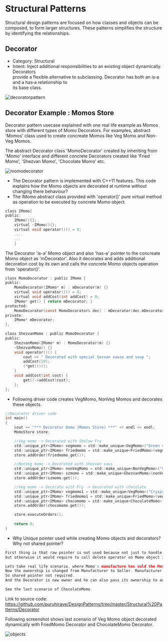 # Structural Patterns
Structural design patterns are focused on how classes and objects can be composed, to form larger structures.
These patterns simplifies the structure by identifying the relationships.

## Decorator
* Category: Structural
* Intent:
   Inject additional responsibilities	to	an existing	object dynamically. Decorators	
  provide	a	flexible	alternative	to	subclassing.
	Decorator	has	both	an	is‐a	and	a	has‐a	relationship	to	
its	base	class.

![decoratorpattern](https://user-images.githubusercontent.com/6056609/43302516-ab9cc3ea-9188-11e8-82e5-cc85c8e594fc.png)

## Decorator Example : Momos Store

Decorator pattern usecase explained with one real life example as Momos store with different types of Momo Decorators.
For examples, abstract 'Momos' class used to create concreate Momos like Veg Momo and Non-Veg Momos.

The abstract Decorator class 'MomoDecorator' created by inheriting from 'Momo' interface and different concrete Decorators created like 'Fried Momo', 'Shezvan Momo', 'Chocolate Momo' etc.

![momodecorator](https://user-images.githubusercontent.com/6056609/43451378-70210d60-94d2-11e8-8996-45d032983361.png)

* The Decorator pattern is implemented with C++11 features. This code explains how the Momo objects are decorated at runtime without changing there behaviour? 
* The IMomo abstract class provided with 'operator()' pure virtual method as operation to be executed by concrete Momo object. 
```C
class IMomo{
public:
    IMomo(){};
    virtual ~IMomo(){};
    virtual void operator()() = 0;
    ....
    ...
    }
```

The Decorator 'is-a' Momo object and also 'has-a' pointer to the concreate Momo object as 'mDecorator'. Also it decorates and adds additional decoration cost by its own and calls the concrete Momo objects operation from 'operator()'.

```C
class MomoDecorator : public IMomo {
public:
    MomoDecorator(IMomo* m) : mDecorator(m) {}
    virtual void operator()() = 0;
    virtual void addCost(int addCost) = 0;
    IMomo* get() { return mDecorator; }
protected:
    MomoDecorator(const MomoDecorator& dec) : mDecorator(dec.mDecorator) {}
private:
    IMomo* mDecorator;
};

class ShezvanMomo : public MomoDecorator {
public:
    ShezvanMomo(IMomo* m) : MomoDecorator(m) {}
    ~ShezvanMomo() {}
    void operator()() {
        cout << " Decorated with special Sezvan sause and soup ";
        addCost(10);
        (*get())();
    }
    void addCost(int cost) {
        get()->addCost(cost);
    };
};
```


* Following driver code creates VegMomo, NonVeg Momos and decorates these objects.
```C
//Decorator driver code
int main()
{
    cout << "*** Decorator Demo (Momos Store) ***" << endl << endl;
    MomoStore store;

    //Veg momo -> Decorated with Shalow Fry
    std::unique_ptr<IMomo> vegmomo = std::make_unique<VegMomo>("Green vegitables");
    std::unique_ptr<IMomo> friedmomo = std::make_unique<FriedMomo>(vegmomo.get());
    store.addOrder(friedmomo.get());

    //NonVeg momo -> Decorated with Shezvan saus
    std::unique_ptr<IMomo> nonVegMomo = std::make_unique<NonVegMomo>("Chicken");
    std::unique_ptr<IMomo> szmomo = std::make_unique<ShezvanMomo>(nonVegMomo.get());
    store.addOrder(szmomo.get());

    //Veg momo -> Decorate with Fry -> Decorated with chocolate
    std::unique_ptr<IMomo> vegmomo1 = std::make_unique<VegMomo>("Cryspy items");
    std::unique_ptr<IMomo> friedmomo1 = std::make_unique<FriedMomo>(vegmomo1.get());
    std::unique_ptr<IMomo> chocomomo = std::make_unique<ChocolateMomo>(friedmomo1.get());
    store.addOrder(chocomomo.get());

    store.executeOrders();
    
    return 0;
}
```
* Why Unique pointer used while creating Momo objects and decorators? Why not shared pointer?
```C
First thing is that raw pointer is not used because not just to handle automatic life time of Momo Objects,
but otherwise it would require to call delete operator on Momo object in both driver code and MomoStore code also. 

Lets take real life scenario, where Momo's manufacture has sold the Momo's to Seller/Distributor.
Now the ownership is changed from Manufacturer to Seller. Manufacturer no more requires ownership of these objects. 
So shared pointer not required. 
And the Decorator is new owner and he can also pass its ownership to another Decorator.

See the last scenario of ChocolateMomo.
```

Link to source code:
https://github.com/puruhirave/DesignPatterns/tree/master/Structural%20Patterns/Decorator

 Following screenshot shows last scenario of Veg Momo object decorated dynamically with FriedMomo Decorator and ChocolateMomo Decorator.

![objects](https://user-images.githubusercontent.com/6056609/43304796-131678c2-9193-11e8-9546-22b2d7fb26c5.png)
